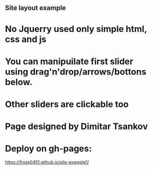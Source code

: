 ## Site layout example
# No Jquerry used only simple html, css and js

# You can manipuilate first slider using drag'n'drop/arrows/bottons below.
# Other sliders are clickable too

# Page designed by Dimitar Tsankov<br>

# Deploy on gh-pages:
https://froze0451.github.io/site-example1/
